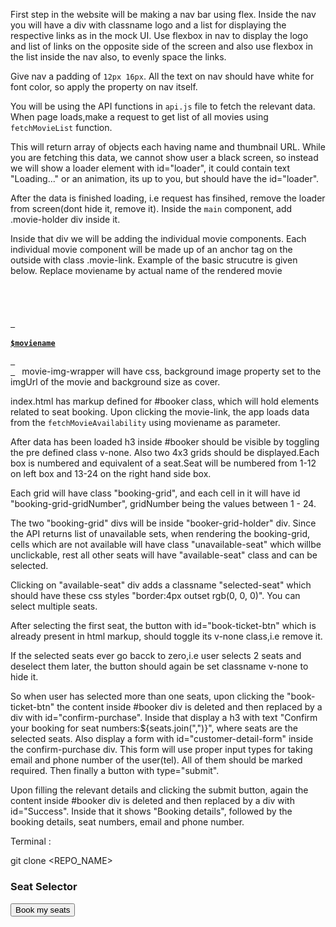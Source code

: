 First step in the website will be making a nav bar using flex.
Inside the nav you will have a div with classname logo and a list 
for displaying the respective links as in the mock UI. 
Use flexbox in nav to display the logo and list of links on the opposite side of the screen
and also use flexbox in the list inside the nav also, to evenly space the links.

Give nav a padding of <code>12px 16px</code>.
All the text on nav should have white for font color, so apply the property on nav itself.

You will be using the API functions in <code>api.js</code> file to fetch the relevant data.
When page loads,make a request to get list of all movies using <code>fetchMovieList</code> function.

This will return array of objects each having name and thumbnail URL. While you are fetching this data,
we cannot show user a black screen, so instead we will show a loader element with id="loader", it could contain
text "Loading..." or an animation, its up to you, but should have the id="loader".

After the data is finished loading, i.e request has finsihed, remove the loader from screen(dont hide it, remove it).
Inside the <code>main</code> component, add .movie-holder div inside it. 

Inside that div we will be adding the individual movie components.
Each individual movie component will be made up of an anchor tag on the outside with class .movie-link.
Example of the basic strucutre is given below. Replace moviename by actual name of the rendered movie
<code>
    <a class="movie-link" href="/moviename">
         <div class="movie" data-id="moviename">
             <div class="movie-img-wrapper">   
             </div>
             <h4>$moviename</h4>
         </div>
    </a>
</code>
movie-img-wrapper will have css, background image property set to the imgUrl of the movie and background size as    cover.

index.html has markup defined for #booker class, which will hold elements related to seat booking.
Upon clicking the movie-link, the app loads data from the <code>fetchMovieAvailability</code> using moviename 
as parameter.

After data has been loaded h3 inside #booker should be visible by toggling the pre defined class v-none.
Also two 4x3 grids should be displayed.Each box is numbered and equivalent of a seat.Seat will be numbered from 1-12
on left box and 13-24 on the right hand side box.
 
Each grid will have class "booking-grid", and each cell in it will have id "booking-grid-gridNumber", gridNumber 
being the values between 1 - 24.

The two "booking-grid" divs will be inside "booker-grid-holder" div.
Since the API returns list of unavailable sets, when rendering the booking-grid, cells which are not available
will have class "unavailable-seat" which willbe unclickable, rest all other seats will have "available-seat" class and
can be selected.

Clicking on "available-seat" div adds a classname "selected-seat" which should have these css styles "border:4px outset rgb(0, 0, 0)". You can select multiple seats.

After selecting the first seat, the button with id="book-ticket-btn" which is already present in html markup, should toggle its v-none class,i.e remove it.

If the selected seats ever go bacck to zero,i.e user selects 2 seats and deselect them later, the button should again be set classname v-none to hide it.

So when user has selected more than one seats, upon clicking the "book-ticket-btn" the content inside #booker div is deleted and then replaced by a div with id="confirm-purchase".
Inside that display a h3 with text "Confirm your booking for seat numbers:${seats.join(",")}", where seats are the selected seats.
Also display a form with id="customer-detail-form" inside the confirm-purchase div. This form will use proper input types
for taking email and phone number of the user(tel). All of them should be marked required. Then finally a button with type="submit".

Upon filling the relevant details and clicking the submit button, again the content inside #booker div is deleted and then replaced by a div with id="Success". 
Inside that it shows "Booking details", followed by the booking details,
seat numbers, email and phone number.


Terminal :

git clone <REPO_NAME>

  <div id="booker">
        <h3 class="v-none">Seat Selector</h3>
        <div id="booker-grid-holder"></div>
        <button id="book-ticket-btn" class="v-none">Book my seats</button>
    </div> 